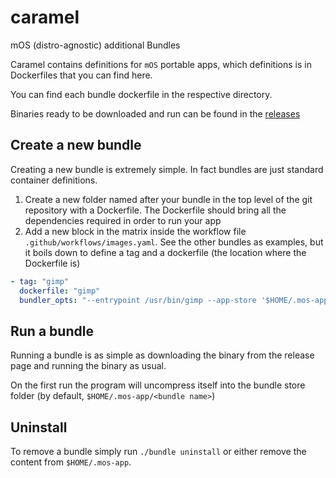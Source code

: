# caramel
mOS (distro-agnostic) additional Bundles

Caramel contains definitions for `mOS` portable apps, which definitions is in Dockerfiles that you can find here.

You can find each bundle dockerfile in the respective directory.

Binaries ready to be downloaded and run can be found in the [releases](https://github.com/mocaccinoOS/caramel/releases)

## Create a new bundle

Creating a new bundle is extremely simple. In fact bundles are just standard container definitions. 

1) Create a new folder named after your bundle in the top level of the git repository with a Dockerfile. The Dockerfile should bring all the dependencies required in order to run your app
2) Add a new block in the matrix inside the workflow file `.github/workflows/images.yaml`. See the other bundles as examples, but it boils down to define a tag and a dockerfile (the location where the Dockerfile is)

```yaml
- tag: "gimp"
  dockerfile: "gimp"
  bundler_opts: "--entrypoint /usr/bin/gimp --app-store '$HOME/.mos-app/gimp' --app-mounts /dev --app-mounts /home --app-mounts /sys --app-mounts /tmp --app-mounts /run"
```

## Run a bundle

Running a bundle is as simple as downloading the binary from the release page and running the binary as usual.

On the first run the program will uncompress itself into the bundle store folder (by default, `$HOME/.mos-app/<bundle name>`)

## Uninstall

To remove a bundle simply run `./bundle uninstall` or either remove the content from `$HOME/.mos-app`.
